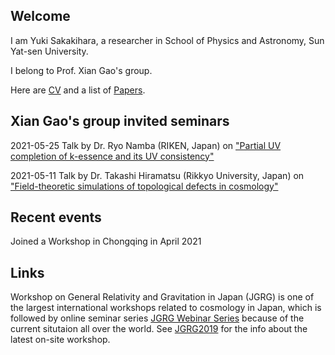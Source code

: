 ## Welcome

I am Yuki Sakakihara, a researcher in School of Physics and Astronomy, Sun Yat-sen University. 

I belong to Prof. Xian Gao's group.

Here are [CV](https://yuki-sakakihara.github.io/cv) and a list of [Papers](https://yuki-sakakihara.github.io/papers).

## Xian Gao's group invited seminars

2021-05-25 Talk by Dr. Ryo Namba (RIKEN, Japan) on ["Partial UV completion of k-essence and its UV consistency"](https://yuki-sakakihara.github.io/invited_seminars)

2021-05-11 Talk by Dr. Takashi Hiramatsu (Rikkyo University, Japan) on ["Field-theoretic simulations of topological defects in cosmology"](https://yuki-sakakihara.github.io/invited_seminars)

## Recent events

Joined a Workshop in Chongqing in April 2021

## Links

Workshop on General Relativity and Gravitation in Japan (JGRG) is one of the largest international workshops related to cosmology in Japan, 
which is followed by online seminar series
[JGRG Webinar Series](https://sites.google.com/view/online-jgrg/webinar-series) because of the current situtaion all over the world.
See [JGRG2019](http://www.research.kobe-u.ac.jp/fsci-pacos/jgrg29/test.html) for the info about the latest on-site workshop. 


<!--The followings are just notes for me.
You can use the [editor on GitHub](https://github.com/yuki-sakakihara/yuki-sakakihara.github.io/edit/main/index.md) to maintain and preview the content for your website in Markdown files.
Whenever you commit to this repository, GitHub Pages will run [Jekyll](https://jekyllrb.com/) to rebuild the pages in your site, from the content in your Markdown files.
Markdown is a lightweight and easy-to-use syntax for styling your writing. It includes conventions for
**Bold** and _Italic_ and `Code` text
[Link](url) and ![Image](src)
For more details see [GitHub Flavored Markdown](https://guides.github.com/features/mastering-markdown/).-->


